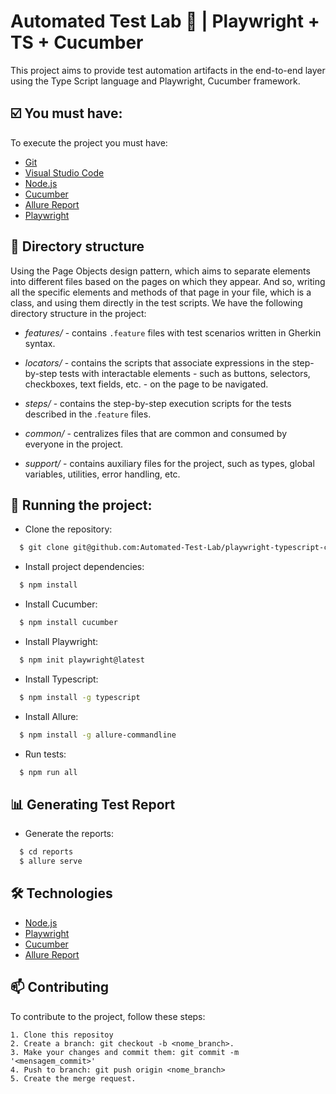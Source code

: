 
# Automated Test Lab 🧪 | Playwright + TS + Cucumber

This project aims to provide test automation artifacts in the end-to-end layer using the Type Script language and Playwright, Cucumber framework.

## ☑️ You must have:

To execute the project you must have:

- [Git](https://git-scm.com/)
- [Visual Studio Code](https://code.visualstudio.com/)
- [Node.js](https://nodejs.org/en/)
- [Cucumber](https://cucumber.io/)
- [Allure Report](https://qameta.io/allure-report/)
- [Playwright](https://playwright.dev/)

## 📁 Directory structure

Using the Page Objects design pattern, which aims to separate elements into different files based on the pages on which they appear. And so, writing all the specific elements and methods of that page in your file, which is a class, and using them directly in the test scripts. We have the following directory structure in the project:

- *features/* - contains ``.feature`` files with test scenarios written in Gherkin syntax.

- *locators/* - contains the scripts that associate expressions in the step-by-step tests with interactable elements - such as buttons, selectors, checkboxes, text fields, etc. - on the page to be navigated. 

- *steps/* - contains the step-by-step execution scripts for the tests described in the .``feature`` files.

- *common/* - centralizes files that are common and consumed by everyone in the project.

- *support/* - contains auxiliary files for the project, such as types, global variables, utilities, error handling, etc.

## 🚀 Running the project:

- Clone the repository:

```bash
  $ git clone git@github.com:Automated-Test-Lab/playwright-typescript-cucumber.git
```

- Install project dependencies:

```bash
  $ npm install
```

- Install Cucumber:

```bash
  $ npm install cucumber
```

- Install Playwright:

```bash
  $ npm init playwright@latest
```

- Install Typescript:

```bash
  $ npm install -g typescript    
```

- Install Allure:

```bash
  $ npm install -g allure-commandline      
```

- Run tests:

```bash
  $ npm run all
```


## 📊 Generating Test Report

- Generate the reports:

```bash
  $ cd reports
  $ allure serve
```
## 🛠️  Technologies

- [Node.js](https://nodejs.org/en/)
- [Playwright](https://playwright.dev/)
- [Cucumber](https://cucumber.io/)
- [Allure Report](https://qameta.io/allure-report/)

## 📫 Contributing

To contribute to the project, follow these steps:

    1. Clone this repositoy
    2. Create a branch: git checkout -b <nome_branch>.
    3. Make your changes and commit them: git commit -m '<mensagem_commit>'
    4. Push to branch: git push origin <nome_branch>
    5. Create the merge request.